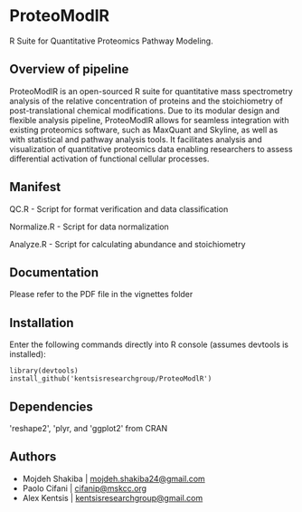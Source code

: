 ProteoModlR 
=========

R Suite for Quantitative Proteomics Pathway Modeling.

Overview of pipeline
--------------------

ProteoModlR is an open-sourced R suite for quantitative mass spectrometry analysis of the relative concentration of proteins and the stoichiometry of post-translational chemical modifications. Due to its modular design and flexible analysis pipeline, ProteoModlR allows for seamless integration with existing proteomics software, such as MaxQuant and Skyline, as well as with statistical and pathway analysis tools. It facilitates analysis and visualization of quantitative proteomics data enabling researchers to assess differential activation of functional cellular processes. 

Manifest
--------

QC.R - Script for format verification and data classification

Normalize.R - Script for data normalization

Analyze.R - Script for calculating abundance and stoichiometry

Documentation
--------
Please refer to the PDF file in the vignettes folder

Installation
------------

Enter the following commands directly into R console (assumes devtools is installed):
    
    library(devtools)
    install_github('kentsisresearchgroup/ProteoModlR')

Dependencies
------------

'reshape2', 'plyr, and 'ggplot2' from CRAN

Authors
-------

* Mojdeh Shakiba | mojdeh.shakiba24@gmail.com
* Paolo Cifani | cifanip@mskcc.org
* Alex Kentsis | kentsisresearchgroup@gmail.com
